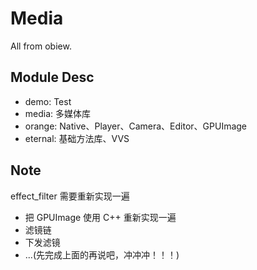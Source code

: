 # Media
All from obiew.

## Module Desc

* demo: Test
* media: 多媒体库
* orange: Native、Player、Camera、Editor、GPUImage
* eternal: 基础方法库、VVS

## Note

effect_filter 需要重新实现一遍

* 把 GPUImage 使用 C++ 重新实现一遍
* 滤镜链
* 下发滤镜
* ...(先完成上面的再说吧，冲冲冲！！！)